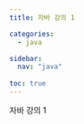 ```yaml
---
title: 자바 강의 1

categories:
  - java

sidebar:
  nav: "java"
  
toc: true
---
```

자바 강의 1